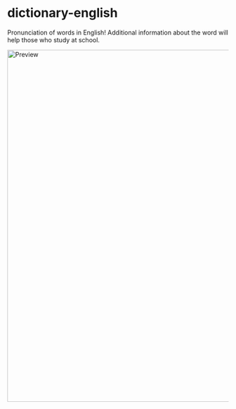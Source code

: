 # dictionary-english
Pronunciation of words in English! Additional information about the word will help those who study at school.

<img src="https://cdn.glitch.global/a2b50095-8314-4c25-87ec-f329e288b61f/2.jpg?v=1718370357912" alt="Preview" width="800" height="auto">
